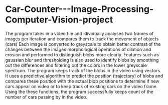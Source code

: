 # Car-Counter---Image-Processing-Computer-Vision-project
The program takes in a video file and idividually analyses two frames of images per iteration and compares them to track the movement
of objects (cars)
Each image is converted to greyscale to obtain better contrast of the changes between the images
morphological operations of dilation and erosion and performed to distinguish blobs more clearly.
Features such as gaussian blur and thresholding is also used to identify blobs by smoothing out the differences and filtering out
the colors in the lower greyscale spectrum.
The program keeps track of the blobs in the video using vectors.
It uses a predictive algorithm to predict the position (trajectory) of blobs and compares these position with the actual blob positions to determine if new cars appear on video or to keep track of existing cars on the video frame.
Using the these functions, the program successfully keeps count of the number of cars passing by in the video.
